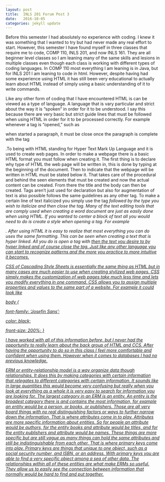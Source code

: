 ```yaml
---
layout: post
title:  INLS 201 Forum Post 3
date:   2016-10-05
categories: jekyll update
---
```

<p> Before this semester I had absolutely no experience with coding. I knew it was something that I wanted to try but had never made any real effort to start. However, this semester I have found myself in three classes that require me to code, COMP 110, INLS 201, and now INLS 161. They are all beginner level classes so I am leaning many of the same skills and lesions in multiple classes even though each class is working with different types of coding languages. In COMP 110 most everything I am leaning is in Java, but for INLS 201 I am leaning to code in html. However, despite having had some experience using HTML it has still been very educational to actually learn about HTML instead of simply using a basic understanding of it to write commands. </p>
<p> Like any other form of coding that I have encountered HTML is can be viewed as a type of language. A language that is vary particular and strict about the way it is “spoken” in order for it to be understood. I say this because there are very basic but strict guide lines that must be followed when using HTML in order for it to be processed correctly. For example whenever a tag is “opened,” such as <p> when started a paragraph, it must be close once the paragraph is complete with the tag </p>.To being with HTML standing for Hyper Text Mark Up Language and it is used to create web pages. In order to make a webpage there is a basic HTML format you must follow when creating it. The first thing is to declare why type of HTML the web page will be written in, this is done by typing <!DOCTYPE> at the beginning of the document. Then to indicate that the webpage will be written in HTML <html> must be stated below it. That takes care of the procedural and behind the seen elements that must be created and now the actual content can be created. From there the title and the body can then be created. Tags aren’t just used for declaration but also for augmentation of text is also possible follows the same guidelines as any other tag. To make a certain line of text italicized you simply use the tag <i> followed by the type you wish to italicize and then close the tag. Many of the text editing tools that are comply used when creating a word document are just as easily done when using HTML. If you wanted to center a block of text all you would need to do is create a style when opening a tag. For example <p style=”text-align:center;”>. After using HTML it is easy to realize that most everything you can do uses the same formatting. This can be seen when creating a text that is hyper linked. All you do is open a tag with <a followed by href= (the url of the site you want to link to)> then the text you desire to by hyper linked and of course close the tag. Just like any other language you can start to recognize patterns and the more you practice to more intuitive it becomes. </p> 
<p> CSS of Cascading Style Sheets is essentially the same thing as HTML but in many cases are much easier to use when creating stylized web pages. CSS simply makes the customization of web pages take much less time and lets you modify everything in one command. CSS allows you to assign multiple properties and values to the same part of a website. For example it could look like </p>

body {

font-family: ‘Josefin Sans’;

color: black; 

front-size: 200%; } 

<p> I have worked with all of this information before, but I never had the opportunity to really learn about the back group of HTML and CCS. After having the opportunity to do so in this class I feel more comfortable and confident when using them. However when it comes to databases I had no previous knowledge.  </p>
<p> ERM or entity-relationship model is a way organize data though relationships. It does this by making categories with certain information that relegates to different categories with certain information. It sounds like in large quantities this would become very confusing but really when you look at everything as a whole it is very easy to search for information you are looking for. The largest category in an ERM is an entity. An entity is the broadest category there is and contains the most information, for example an entity would be a person, or books, or publishers. Those are all very board things with no real distinguishing factors or ways to further narrow down the information. That is where attributes come in to play. Attributes are more specific information about entities. So for people an attribute would be authors, for the entity books and attribute would be titles, and for the entity publishers and attribute would be names. These things are more specific but are still vague as many things can hold the same attributes and still be indistinguishable from each other. That is where primary keys come into play. Primary keys are things that unique to one object, such as a social security number, and ISBN, or an address. With primary keys you are able to find a very specific object among a sea of other data. The relationships within all of these entities are what make ERMs so useful. They allow us to easily see the connection between information that normally would be hard to find and put together.  





